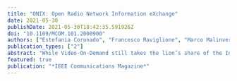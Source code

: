 ```yaml
---
title: "ONIX: Open Radio Network Information eXchange"
date: 2021-05-30
publishDate: 2021-05-30T18:42:35.591926Z
doi: "10.1109/MCOM.101.2000900"
authors: ["Estefania Coronado", "Francesco Raviglione", "Marco Malinverno", "Claudio Casetti", "Ana Cantarero", "Gabriel Cebrián-Márquez", "Roberto Riggio"]
publication_types: ["2"]
abstract: "While Video-On-Demand still takes the lion’s share of the Internet traffic, we are witnessing a significant increase in the adoption of mobile applications defined by tight bitrate and latency requirements, e.g., augmented/virtual reality. Supporting such applications over a mobile network is very challenging due to the unsteady nature of the network and the long distance between the users and the application backend, which usually sits in the cloud. To address these and other challenges, like security, reliability, and scalability, a new paradigm termed Multi-access Edge Computing (MEC) has emerged. MEC places computational resources closer to the end users, thus reducing the overall end-to-end latency and the utilization of the network backhaul. However, to adapt to the volatile nature of a mobile network, MEC applications need real-time information about the status of the radio channel. The ETSI-defined Radio Network Information Service (RNIS) is in charge of providing MEC applications with up-to-date information about the radio network. In this paper, we first discuss three use cases that can benefit from the RNIS (collision avoidance, media streaming, and Industrial Internet of Things). Then, we analyze the requirements and challenges underpinning the design of a scalable RNIS platform and we report on a prototype implementation and on its evaluation. Finally, we provide a roadmap of future research challenges"
featured: true
publication: "*IEEE Communications Magazine*"
---
```



